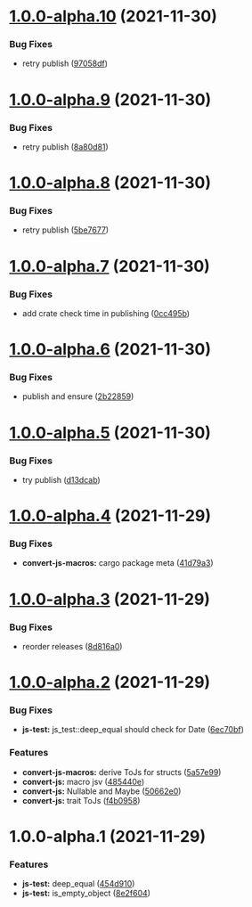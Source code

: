 # [1.0.0-alpha.10](https://github.com/frender-rs/convert-js/compare/v1.0.0-alpha.9...v1.0.0-alpha.10) (2021-11-30)


### Bug Fixes

* retry publish ([97058df](https://github.com/frender-rs/convert-js/commit/97058df665e3c77f5de449c461acbc480b88ec6b))

# [1.0.0-alpha.9](https://github.com/frender-rs/convert-js/compare/v1.0.0-alpha.8...v1.0.0-alpha.9) (2021-11-30)


### Bug Fixes

* retry publish ([8a80d81](https://github.com/frender-rs/convert-js/commit/8a80d81bc61a744fae0835df770f5e0c09c32080))

# [1.0.0-alpha.8](https://github.com/frender-rs/convert-js/compare/v1.0.0-alpha.7...v1.0.0-alpha.8) (2021-11-30)


### Bug Fixes

* retry publish ([5be7677](https://github.com/frender-rs/convert-js/commit/5be767749a52e5c363b49a87454c0adcf77806c8))

# [1.0.0-alpha.7](https://github.com/frender-rs/convert-js/compare/v1.0.0-alpha.6...v1.0.0-alpha.7) (2021-11-30)


### Bug Fixes

* add crate check time in publishing ([0cc495b](https://github.com/frender-rs/convert-js/commit/0cc495b86eaab3ece22e087d075352ebcc050ed5))

# [1.0.0-alpha.6](https://github.com/frender-rs/convert-js/compare/v1.0.0-alpha.5...v1.0.0-alpha.6) (2021-11-30)


### Bug Fixes

* publish and ensure ([2b22859](https://github.com/frender-rs/convert-js/commit/2b22859b44233ad7799a21d8195e467685ca2429))

# [1.0.0-alpha.5](https://github.com/frender-rs/convert-js/compare/v1.0.0-alpha.4...v1.0.0-alpha.5) (2021-11-30)


### Bug Fixes

* try publish ([d13dcab](https://github.com/frender-rs/convert-js/commit/d13dcab51a62444937b1c6e17732ad3df468c1c9))

# [1.0.0-alpha.4](https://github.com/frender-rs/convert-js/compare/v1.0.0-alpha.3...v1.0.0-alpha.4) (2021-11-29)


### Bug Fixes

* **convert-js-macros:** cargo package meta ([41d79a3](https://github.com/frender-rs/convert-js/commit/41d79a32242a2207607eefe2c666ea7cfbcaaa72))

# [1.0.0-alpha.3](https://github.com/frender-rs/convert-js/compare/v1.0.0-alpha.2...v1.0.0-alpha.3) (2021-11-29)


### Bug Fixes

* reorder releases ([8d816a0](https://github.com/frender-rs/convert-js/commit/8d816a03b771e73ca6ffdc4652b5eadd2b0cdb40))

# [1.0.0-alpha.2](https://github.com/frender-rs/convert-js/compare/v1.0.0-alpha.1...v1.0.0-alpha.2) (2021-11-29)


### Bug Fixes

* **js-test:** js_test::deep_equal should check for Date ([6ec70bf](https://github.com/frender-rs/convert-js/commit/6ec70bf30e8f6750c2b01e09433479507960b602))


### Features

* **convert-js-macros:** derive ToJs for structs ([5a57e99](https://github.com/frender-rs/convert-js/commit/5a57e994297531a997caaa11149921c29d44159f))
* **convert-js:** macro jsv ([485440e](https://github.com/frender-rs/convert-js/commit/485440e3067b003e3321d8bb1d9bc155dc0a3403))
* **convert-js:** Nullable and Maybe ([50662e0](https://github.com/frender-rs/convert-js/commit/50662e04fa4fbee4454553d92ef3a19e45dc3ded))
* **convert-js:** trait ToJs ([f4b0958](https://github.com/frender-rs/convert-js/commit/f4b0958fac78d0410fb10ccc2dc02fb954f76375))

# 1.0.0-alpha.1 (2021-11-29)


### Features

* **js-test:** deep_equal ([454d910](https://github.com/frender-rs/convert-js/commit/454d91012d41872c816fa0137904a1dabff25971))
* **js-test:** is_empty_object ([8e2f604](https://github.com/frender-rs/convert-js/commit/8e2f604f98c99c608dc50c86dfdec04814fee202))
